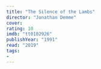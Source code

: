 ```yaml
---
title: "The Silence of the Lambs"
director: "Jonathan Demme"
cover: 
rating: 10
imdb: "tt0102926"
publishYear: "1991"
read: "2019"
tags:
- 
---
```

